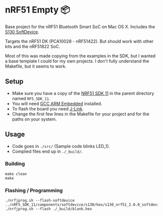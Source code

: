 # nRF51 Empty 📦

Base project for the nRF51 Bluetooth Smart SoC on Mac OS X. Includes the [S130 SoftDevice](https://www.nordicsemi.com/eng/Products/S130-SoftDevice).

Targets the nRF51 DK (PCA10028 - nRF51422). But should work with other kits and the nRF51822 SoC.

Most of this was made copying from the examples in the SDK, but I wanted a base template I could for my own projects. I don't fully understand the Makefile, but it seems to work.

## Setup

- Make sure you have a copy of the [NRF51 SDK 11](https://developer.nordicsemi.com/nRF5_SDK/nRF5_SDK_v11.x.x/) in the parent directory named `RF5_SDK_11`.
- You will need [GCC ARM Embedded](https://launchpad.net/gcc-arm-embedded/+download) installed.
- To flash the board you need [J-Link](https://www.segger.com/jlink-software.html).
- Change the first few lines in the Makefile for your project and for the paths on your system.

## Usage

- Code goes in `./src/` (Sample code blinks LED_1).
- Complied files end up in `./_build/`.

### Building

```
make clean
make
```

### Flashing / Programming

```
./nrfjprog.sh --flash-softdevice ../nRF5_SDK_11/components/softdevice/s130/hex/s130_nrf51_2.0.0_softdevice.hex
./nrfjprog.sh --flash ./_build/blank.hex
```
